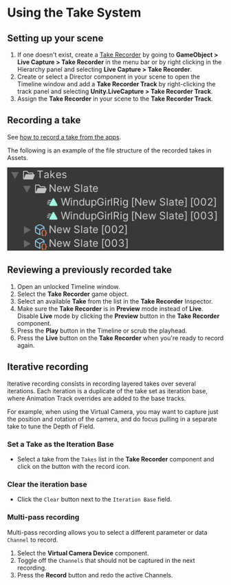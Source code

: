 # Using the Take System

## Setting up your scene

1. If one doesn't exist, create a [Take Recorder](ref-component-take-recorder.md) by going to **GameObject > Live Capture > Take Recorder** in the menu bar or by right clicking in the Hierarchy panel and selecting **Live Capture > Take Recorder**.
2. Create or select a Director component in your scene to open the Timeline window and add a **Take Recorder Track** by right-clicking the track panel and selecting **Unity.LiveCapture > Take Recorder Track**.
3. Assign the **Take Recorder** in your scene to the **Take Recorder Track**.

## Recording a take

See [how to record a take from the apps](take-system-recording.md).

The following is an example of the file structure of the recorded takes in Assets.

![Take Assets](images/take-system-assets.png)

## Reviewing a previously recorded take

1. Open an unlocked Timeline window.
2. Select the **Take Recorder** game object.
3. Select an available **Take** from the list in the **Take Recorder** Inspector.
4. Make sure the **Take Recorder** is in **Preview** mode instead of **Live**. Disable **Live** mode by clicking the **Preview** button in the **Take Recorder** component.
5. Press the **Play** button in the Timeline or scrub the playhead.
6. Press the **Live** button on the **Take Recorder** when you're ready to record again.

## Iterative recording

Iterative recording consists in recording layered takes over several iterations. Each iteration is a duplicate of the take set as iteration base, where Animation Track overrides are added to the base tracks.

For example, when using the Virtual Camera, you may want to capture just the position and rotation of the camera, and do focus pulling in a separate take to tune the Depth of Field.

### Set a Take as the Iteration Base

* Select a take from the `Takes` list in the **Take Recorder** component and click on the button with the record icon.

### Clear the iteration base

* Click the `Clear` button next to the `Iteration Base` field.

### Multi-pass recording

Multi-pass recording allows you to select a different parameter or data `Channel` to record.

1. Select the **Virtual Camera Device** component.
2. Toggle off the `Channels` that should not be captured in the next recording.
3. Press the **Record** button and redo the active Channels.
